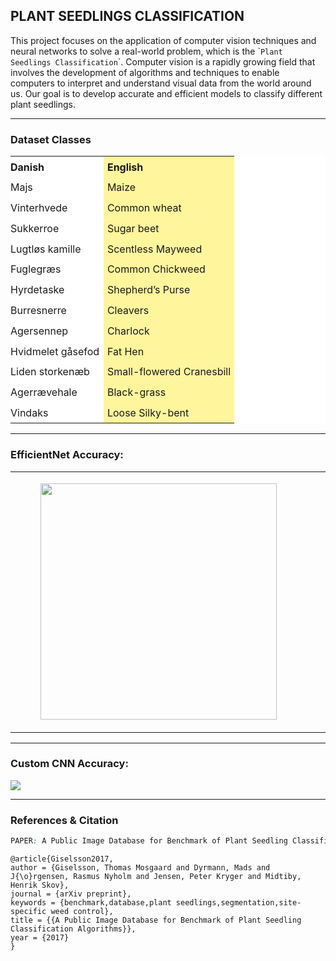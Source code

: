 ## PLANT SEEDLINGS CLASSIFICATION

This project focuses on the application of computer vision techniques and neural networks to solve a real-world problem, which is the \``Plant Seedlings Classification`\`. Computer vision is a rapidly growing field that involves the development of algorithms and techniques to enable computers to interpret and understand visual data from the world around us. Our goal is to develop accurate and efficient models to classify different plant seedlings.

---

### Dataset Classes

<table style="background-color:rgb(255, 255, 255);"><tbody><tr><td style="padding:0.4em 0.4em 0.4em 0px;"><strong>Danish</strong></td><td style="background-color:rgb(255, 245, 157) !important;padding:0.4em;"><strong>English</strong></td></tr><tr><td style="padding:0.4em 0.4em 0.4em 0px;">Majs</td><td style="background-color:rgb(255, 245, 157) !important;padding:0.4em;">Maize</td></tr><tr><td style="padding:0.4em 0.4em 0.4em 0px;">Vinterhvede</td><td style="background-color:rgb(255, 245, 157) !important;padding:0.4em;">Common wheat</td></tr><tr><td style="padding:0.4em 0.4em 0.4em 0px;">Sukkerroe</td><td style="background-color:rgb(255, 245, 157) !important;padding:0.4em;">Sugar beet</td></tr><tr><td style="padding:0.4em 0.4em 0.4em 0px;">Lugtløs kamille</td><td style="background-color:rgb(255, 245, 157) !important;padding:0.4em;">Scentless Mayweed</td></tr><tr><td style="padding:0.4em 0.4em 0.4em 0px;">Fuglegræs</td><td style="background-color:rgb(255, 245, 157) !important;padding:0.4em;">Common Chickweed</td></tr><tr><td style="padding:0.4em 0.4em 0.4em 0px;">Hyrdetaske</td><td style="background-color:rgb(255, 245, 157) !important;padding:0.4em;">Shepherd’s Purse</td></tr><tr><td style="padding:0.4em 0.4em 0.4em 0px;">Burresnerre</td><td style="background-color:rgb(255, 245, 157) !important;padding:0.4em;">Cleavers</td></tr><tr><td style="padding:0.4em 0.4em 0.4em 0px;">Agersennep</td><td style="background-color:rgb(255, 245, 157) !important;padding:0.4em;">Charlock</td></tr><tr><td style="padding:0.4em 0.4em 0.4em 0px;">Hvidmelet gåsefod</td><td style="background-color:rgb(255, 245, 157) !important;padding:0.4em;">Fat Hen</td></tr><tr><td style="padding:0.4em 0.4em 0.4em 0px;">Liden storkenæb</td><td style="background-color:rgb(255, 245, 157) !important;padding:0.4em;">Small-flowered Cranesbill</td></tr><tr><td style="padding:0.4em 0.4em 0.4em 0px;">Agerrævehale</td><td style="background-color:rgb(255, 245, 157) !important;padding:0.4em;">Black-grass</td></tr><tr><td style="padding:0.4em 0.4em 0.4em 0px;">Vindaks</td><td style="background-color:rgb(255, 245, 157) !important;padding:0.4em;">Loose Silky-bent</td></tr></tbody></table>

---

### EfficientNet Accuracy:

<table><tbody><tr><td><figure class="image"><img src="https://i.imgur.com/MdV3iX7.png" sizes="100vw" width="378">

</figure></td><td><figure class="image"><img src="https://i.imgur.com/B8SOjpM.png" sizes="100vw" width="372"></figure></td></tr></tbody></table>

---

### Custom CNN Accuracy:

![](https://i.imgur.com/FaixToZ.png)

---

### References & Citation 

```css
PAPER: A Public Image Database for Benchmark of Plant Seedling Classification Algorithms

```

```plaintext
@article{Giselsson2017,
author = {Giselsson, Thomas Mosgaard and Dyrmann, Mads and J{\o}rgensen, Rasmus Nyholm and Jensen, Peter Kryger and Midtiby, Henrik Skov},
journal = {arXiv preprint},
keywords = {benchmark,database,plant seedlings,segmentation,site-specific weed control},
title = {{A Public Image Database for Benchmark of Plant Seedling Classification Algorithms}},
year = {2017}
}
```
